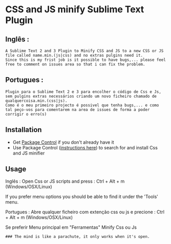 # CSS and JS minify Sublime Text Plugin

## Inglês :
    A Sublime Text 2 and 3 Plugin to Minify CSS and JS to a new CSS or JS file called name.min.(js|css) and no extras pulgins need it.
    Since this is my frist job is it possible to have bugs,... please feel free to comment on issues area so that i can fix the problem.

## Portugues :
    Plugin para o Sublime Text 2 e 3 para encolher o código de Css e Js, sem pulgins extras necessários criando um novo ficheiro chamado de qualquercoisa.min.(css|js).
    Como é o meu primeiro projecto é possivel que tenha bugs,... e como tal peço-vos para comentarem na area de issues de forma a poder corrigir o erro(s)

## Installation
- Get [Package Control](https://sublime.wbond.net/installation) if you don't already have it
- Use Package Control ([instructions here](https://sublime.wbond.net/docs/usage)) to search for and install Css and JS minifier

## Usage

Inglês :
Open Css or JS scripts and press :
    Ctrl + Alt + m (Windows/OSX/Linux)

If you prefer menu options you should be able to find it under the 'Tools' menu.

Portugues :
Abre qualquer ficheiro com extenção css ou js e precione :
    Ctrl + Alt + m (Windows/OSX/Linux)

Se preferir Menu principal em "Ferramentas" Minify Css ou Js


```
### The mind is like a parachute, it only works when it's open.
```

